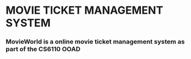 # MOVIE TICKET MANAGEMENT SYSTEM

### MovieWorld is a online movie ticket management system as part of the CS6110 OOAD
